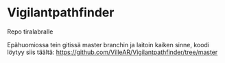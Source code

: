 # Vigilantpathfinder
Repo tiralabralle

Epähuomiossa tein gitissä master branchin ja laitoin kaiken sinne, koodi löytyy siis täältä:
https://github.com/VilleAR/Vigilantpathfinder/tree/master
